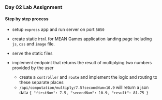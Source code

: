 ### Day 02 Lab Assignment

#### Step by step process

* setup `express` app and run server on port `5050`
  
* create static `html` for MEAN Games application landing page including `js`, `css` and `image` file. 

* serve the static files

* implement endpoint that returns the result of multiplying two numbers provided by the user
  * create a `controller` and `route` and implement the logic and routing to these separate places
  * `/api/computation/multiply/7.5?secondNum=10.9` will return a json data `{ "firstNum": 7.5, "secondNum": 10.9, "result": 81.75 }`
